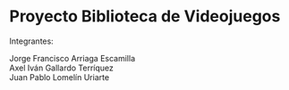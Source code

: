 # Proyecto Biblioteca de Videojuegos

Integrantes:

Jorge Francisco Arriaga Escamilla   
Axel Iván Gallardo Terríquez   
Juan Pablo Lomelín Uriarte   



